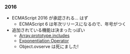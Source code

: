 ### 2016

* ECMAScript 2016 が承認される... はず
  - ECMAScript 6 は年次リリースになるので、年号がつく
* 追加されている機能は決まったっぽい
  - [Array.prototype.includes](https://github.com/tc39/Array.prototype.includes/)
  - [Exponentiation Operator](https://github.com/rwaldron/exponentiation-operator)
  - Object.ovserve は死にました!
